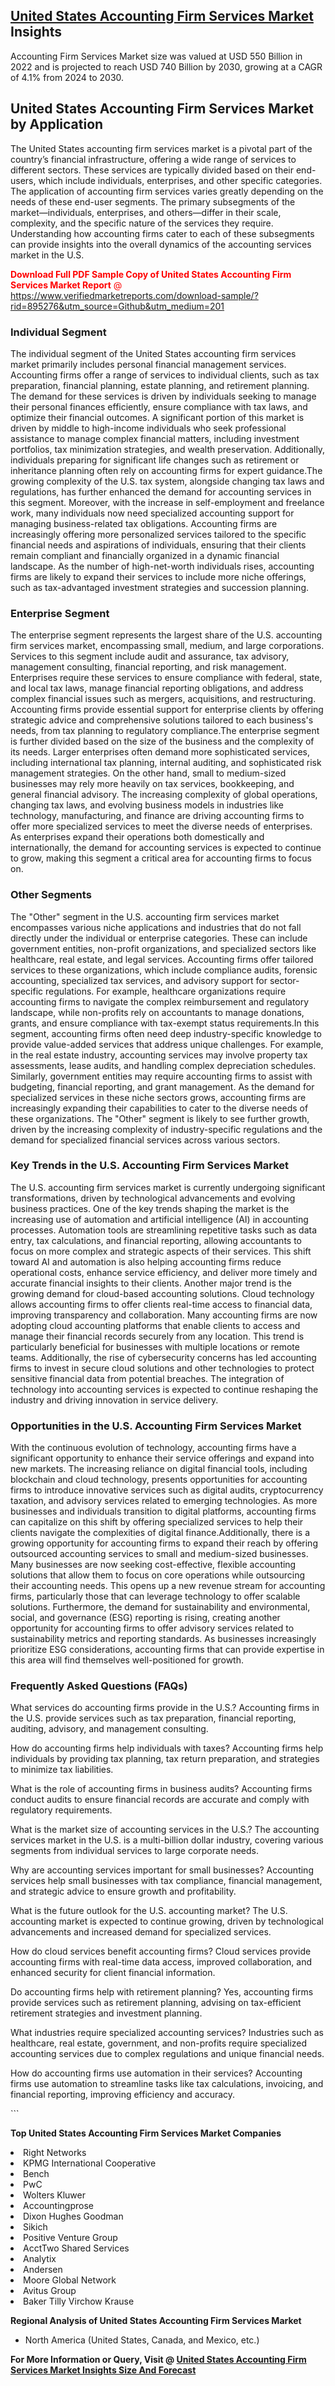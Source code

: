 <h2><a href="https://www.verifiedmarketreports.com/download-sample/?rid=895276&amp;utm_source=Github&amp;utm_medium=201" target="_blank">United States Accounting Firm Services Market</a> Insights</h2><p>Accounting Firm Services Market size was valued at USD 550 Billion in 2022 and is projected to reach USD 740 Billion by 2030, growing at a CAGR of 4.1% from 2024 to 2030.</p><p><h2>United States Accounting Firm Services Market by Application</h2><p>The United States accounting firm services market is a pivotal part of the country’s financial infrastructure, offering a wide range of services to different sectors. These services are typically divided based on their end-users, which include individuals, enterprises, and other specific categories. The application of accounting firm services varies greatly depending on the needs of these end-user segments. The primary subsegments of the market—individuals, enterprises, and others—differ in their scale, complexity, and the specific nature of the services they require. Understanding how accounting firms cater to each of these subsegments can provide insights into the overall dynamics of the accounting services market in the U.S.<p><span class=""><span style="color: #ff0000;"><strong>Download Full PDF Sample Copy of United States Accounting Firm Services Market Report</strong> @ </span><a href="https://www.verifiedmarketreports.com/download-sample/?rid=895276&amp;utm_source=Github&amp;utm_medium=201" target="_blank">https://www.verifiedmarketreports.com/download-sample/?rid=895276&amp;utm_source=Github&amp;utm_medium=201</a></span></p></p><h3>Individual Segment</h3><p>The individual segment of the United States accounting firm services market primarily includes personal financial management services. Accounting firms offer a range of services to individual clients, such as tax preparation, financial planning, estate planning, and retirement planning. The demand for these services is driven by individuals seeking to manage their personal finances efficiently, ensure compliance with tax laws, and optimize their financial outcomes. A significant portion of this market is driven by middle to high-income individuals who seek professional assistance to manage complex financial matters, including investment portfolios, tax minimization strategies, and wealth preservation. Additionally, individuals preparing for significant life changes such as retirement or inheritance planning often rely on accounting firms for expert guidance.The growing complexity of the U.S. tax system, alongside changing tax laws and regulations, has further enhanced the demand for accounting services in this segment. Moreover, with the increase in self-employment and freelance work, many individuals now need specialized accounting support for managing business-related tax obligations. Accounting firms are increasingly offering more personalized services tailored to the specific financial needs and aspirations of individuals, ensuring that their clients remain compliant and financially organized in a dynamic financial landscape. As the number of high-net-worth individuals rises, accounting firms are likely to expand their services to include more niche offerings, such as tax-advantaged investment strategies and succession planning.<h3>Enterprise Segment</h3><p>The enterprise segment represents the largest share of the U.S. accounting firm services market, encompassing small, medium, and large corporations. Services to this segment include audit and assurance, tax advisory, management consulting, financial reporting, and risk management. Enterprises require these services to ensure compliance with federal, state, and local tax laws, manage financial reporting obligations, and address complex financial issues such as mergers, acquisitions, and restructuring. Accounting firms provide essential support for enterprise clients by offering strategic advice and comprehensive solutions tailored to each business's needs, from tax planning to regulatory compliance.The enterprise segment is further divided based on the size of the business and the complexity of its needs. Larger enterprises often demand more sophisticated services, including international tax planning, internal auditing, and sophisticated risk management strategies. On the other hand, small to medium-sized businesses may rely more heavily on tax services, bookkeeping, and general financial advisory. The increasing complexity of global operations, changing tax laws, and evolving business models in industries like technology, manufacturing, and finance are driving accounting firms to offer more specialized services to meet the diverse needs of enterprises. As enterprises expand their operations both domestically and internationally, the demand for accounting services is expected to continue to grow, making this segment a critical area for accounting firms to focus on.<h3>Other Segments</h3><p>The "Other" segment in the U.S. accounting firm services market encompasses various niche applications and industries that do not fall directly under the individual or enterprise categories. These can include government entities, non-profit organizations, and specialized sectors like healthcare, real estate, and legal services. Accounting firms offer tailored services to these organizations, which include compliance audits, forensic accounting, specialized tax services, and advisory support for sector-specific regulations. For example, healthcare organizations require accounting firms to navigate the complex reimbursement and regulatory landscape, while non-profits rely on accountants to manage donations, grants, and ensure compliance with tax-exempt status requirements.In this segment, accounting firms often need deep industry-specific knowledge to provide value-added services that address unique challenges. For example, in the real estate industry, accounting services may involve property tax assessments, lease audits, and handling complex depreciation schedules. Similarly, government entities may require accounting firms to assist with budgeting, financial reporting, and grant management. As the demand for specialized services in these niche sectors grows, accounting firms are increasingly expanding their capabilities to cater to the diverse needs of these organizations. The "Other" segment is likely to see further growth, driven by the increasing complexity of industry-specific regulations and the demand for specialized financial services across various sectors.<h3>Key Trends in the U.S. Accounting Firm Services Market</h3><p>The U.S. accounting firm services market is currently undergoing significant transformations, driven by technological advancements and evolving business practices. One of the key trends shaping the market is the increasing use of automation and artificial intelligence (AI) in accounting processes. Automation tools are streamlining repetitive tasks such as data entry, tax calculations, and financial reporting, allowing accountants to focus on more complex and strategic aspects of their services. This shift toward AI and automation is also helping accounting firms reduce operational costs, enhance service efficiency, and deliver more timely and accurate financial insights to their clients. Another major trend is the growing demand for cloud-based accounting solutions. Cloud technology allows accounting firms to offer clients real-time access to financial data, improving transparency and collaboration. Many accounting firms are now adopting cloud accounting platforms that enable clients to access and manage their financial records securely from any location. This trend is particularly beneficial for businesses with multiple locations or remote teams. Additionally, the rise of cybersecurity concerns has led accounting firms to invest in secure cloud solutions and other technologies to protect sensitive financial data from potential breaches. The integration of technology into accounting services is expected to continue reshaping the industry and driving innovation in service delivery.<h3>Opportunities in the U.S. Accounting Firm Services Market</h3><p>With the continuous evolution of technology, accounting firms have a significant opportunity to enhance their service offerings and expand into new markets. The increasing reliance on digital financial tools, including blockchain and cloud technology, presents opportunities for accounting firms to introduce innovative services such as digital audits, cryptocurrency taxation, and advisory services related to emerging technologies. As more businesses and individuals transition to digital platforms, accounting firms can capitalize on this shift by offering specialized services to help their clients navigate the complexities of digital finance.Additionally, there is a growing opportunity for accounting firms to expand their reach by offering outsourced accounting services to small and medium-sized businesses. Many businesses are now seeking cost-effective, flexible accounting solutions that allow them to focus on core operations while outsourcing their accounting needs. This opens up a new revenue stream for accounting firms, particularly those that can leverage technology to offer scalable solutions. Furthermore, the demand for sustainability and environmental, social, and governance (ESG) reporting is rising, creating another opportunity for accounting firms to offer advisory services related to sustainability metrics and reporting standards. As businesses increasingly prioritize ESG considerations, accounting firms that can provide expertise in this area will find themselves well-positioned for growth.<h3>Frequently Asked Questions (FAQs)</h3><p>What services do accounting firms provide in the U.S.? Accounting firms in the U.S. provide services such as tax preparation, financial reporting, auditing, advisory, and management consulting.</p><p>How do accounting firms help individuals with taxes? Accounting firms help individuals by providing tax planning, tax return preparation, and strategies to minimize tax liabilities.</p><p>What is the role of accounting firms in business audits? Accounting firms conduct audits to ensure financial records are accurate and comply with regulatory requirements.</p><p>What is the market size of accounting services in the U.S.? The accounting services market in the U.S. is a multi-billion dollar industry, covering various segments from individual services to large corporate needs.</p><p>Why are accounting services important for small businesses? Accounting services help small businesses with tax compliance, financial management, and strategic advice to ensure growth and profitability.</p><p>What is the future outlook for the U.S. accounting market? The U.S. accounting market is expected to continue growing, driven by technological advancements and increased demand for specialized services.</p><p>How do cloud services benefit accounting firms? Cloud services provide accounting firms with real-time data access, improved collaboration, and enhanced security for client financial information.</p><p>Do accounting firms help with retirement planning? Yes, accounting firms provide services such as retirement planning, advising on tax-efficient retirement strategies and investment planning.</p><p>What industries require specialized accounting services? Industries such as healthcare, real estate, government, and non-profits require specialized accounting services due to complex regulations and unique financial needs.</p><p>How do accounting firms use automation in their services? Accounting firms use automation to streamline tasks like tax calculations, invoicing, and financial reporting, improving efficiency and accuracy.</p>```</p><p><strong>Top United States Accounting Firm Services Market Companies</strong></p><div data-test-id=""><p><li>Right Networks</li><li> KPMG International Cooperative</li><li> Bench</li><li> PwC</li><li> Wolters Kluwer</li><li> Accountingprose</li><li> Dixon Hughes Goodman</li><li> Sikich</li><li> Positive Venture Group</li><li> AcctTwo Shared Services</li><li> Analytix</li><li> Andersen</li><li> Moore Global Network</li><li> Avitus Group</li><li> Baker Tilly Virchow Krause</li></p><div><strong>Regional Analysis of&nbsp;United States Accounting Firm Services Market</strong></div><ul><li dir="ltr"><p dir="ltr">North America&nbsp;(United States, Canada, and Mexico, etc.)</p></li></ul><p><strong>For More Information or Query, Visit @&nbsp;</strong><strong><a href="https://www.verifiedmarketreports.com/product/accounting-firm-services-market/?utm_source=Github&amp;utm_medium=201" target="_blank">United States Accounting Firm Services Market Insights Size And Forecast</a></strong></p></div>
